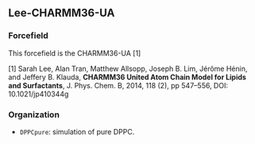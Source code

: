 ## Lee-CHARMM36-UA

### Forcefield

This forcefield is the CHARMM36-UA [1]

[1] Sarah Lee, Alan Tran, Matthew Allsopp, Joseph B. Lim, Jérôme Hénin, and Jeffery B. Klauda, **CHARMM36 United Atom Chain Model for Lipids and Surfactants**, J. Phys. Chem. B, 2014, 118 (2), pp 547–556, DOI: 10.1021/jp410344g

### Organization

- `DPPCpure`: simulation of pure DPPC.